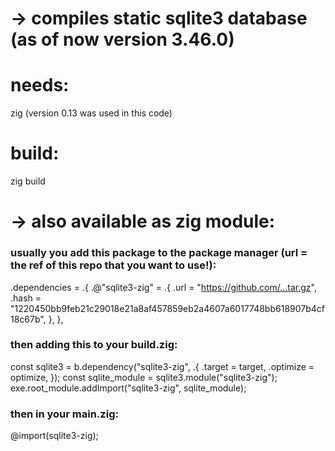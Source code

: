 # -> compiles static sqlite3 database (as of now version 3.46.0)

# needs:

zig (version 0.13 was used in this code)

# build:

zig build

# -> also available as zig module:

### usually you add this package to the package manager (url = the ref of this repo that you want to use!):

.dependencies = .{
.@"sqlite3-zig" = .{
.url = "https://github.com/...tar.gz",
.hash = "1220450bb9feb21c29018e21a8af457859eb2a4607a6017748bb618907b4cf18c67b",
},
},

### then adding this to your build.zig:

const sqlite3 = b.dependency("sqlite3-zig", .{
.target = target,
.optimize = optimize,
});
const sqlite_module = sqlite3.module("sqlite3-zig");
exe.root_module.addImport("sqlite3-zig", sqlite_module);

### then in your main.zig:  
@import(sqlite3-zig);
